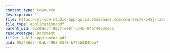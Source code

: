 ```yaml
---
content_type: resource
description: ''
file: https://ol-ocw-studio-app-qa.s3.amazonaws.com/courses/6-542j-laboratory-on-the-physiology-acoustics-and-perception-of-speech-fall-2005/953456d3f0ab496383f8b745b084eaa7_lab13_supplement.pdf
file_type: application/pdf
parent_uid: 62c09cc4-8057-e00f-c34b-04af4963ce51
resourcetype: Document
title: lab13_supplement.pdf
uid: 953456d3-f0ab-4963-83f8-b745b084eaa7
---
```

